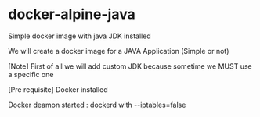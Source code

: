 # docker-alpine-java
Simple docker image with java JDK installed

We will create a docker image for a JAVA Application (Simple or not)

[Note]
First of all we will add custom JDK because  sometime we MUST use a specific one

[Pre requisite]
Docker installed

Docker deamon started : dockerd with  --iptables=false
